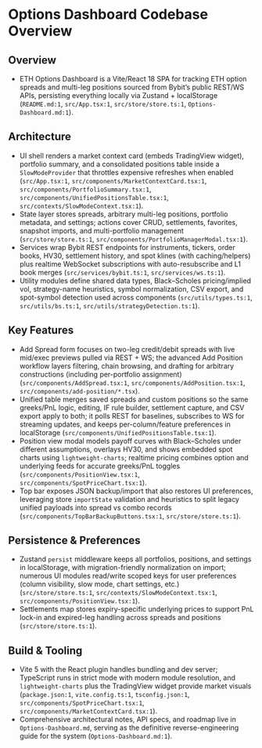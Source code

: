 # Options Dashboard Codebase Overview

## Overview
- ETH Options Dashboard is a Vite/React 18 SPA for tracking ETH option spreads and multi-leg positions sourced from Bybit’s public REST/WS APIs, persisting everything locally via Zustand + localStorage (`README.md:1`, `src/App.tsx:1`, `src/store/store.ts:1`, `Options-Dashboard.md:1`).

## Architecture
- UI shell renders a market context card (embeds TradingView widget), portfolio summary, and a consolidated positions table inside a `SlowModeProvider` that throttles expensive refreshes when enabled (`src/App.tsx:1`, `src/components/MarketContextCard.tsx:1`, `src/components/PortfolioSummary.tsx:1`, `src/components/UnifiedPositionsTable.tsx:1`, `src/contexts/SlowModeContext.tsx:1`).
- State layer stores spreads, arbitrary multi-leg positions, portfolio metadata, and settings; actions cover CRUD, settlements, favorites, snapshot imports, and multi-portfolio management (`src/store/store.ts:1`, `src/components/PortfolioManagerModal.tsx:1`).
- Services wrap Bybit REST endpoints for instruments, tickers, order books, HV30, settlement history, and spot klines (with caching/helpers) plus realtime WebSocket subscriptions with auto-resubscribe and L1 book merges (`src/services/bybit.ts:1`, `src/services/ws.ts:1`).
- Utility modules define shared data types, Black–Scholes pricing/implied vol, strategy-name heuristics, symbol normalization, CSV export, and spot-symbol detection used across components (`src/utils/types.ts:1`, `src/utils/bs.ts:1`, `src/utils/strategyDetection.ts:1`).

## Key Features
- Add Spread form focuses on two-leg credit/debit spreads with live mid/exec previews pulled via REST + WS; the advanced Add Position workflow layers filtering, chain browsing, and drafting for arbitrary constructions (including per-portfolio assignment) (`src/components/AddSpread.tsx:1`, `src/components/AddPosition.tsx:1`, `src/components/add-position/*.tsx`).
- Unified table merges saved spreads and custom positions so the same greeks/PnL logic, editing, IF rule builder, settlement capture, and CSV export apply to both; it polls REST for baselines, subscribes to WS for streaming updates, and keeps per-column/feature preferences in localStorage (`src/components/UnifiedPositionsTable.tsx:1`).
- Position view modal models payoff curves with Black–Scholes under different assumptions, overlays HV30, and shows embedded spot charts using `lightweight-charts`; realtime pricing combines option and underlying feeds for accurate greeks/PnL toggles (`src/components/PositionView.tsx:1`, `src/components/SpotPriceChart.tsx:1`).
- Top bar exposes JSON backup/import that also restores UI preferences, leveraging store `importState` validation and heuristics to split legacy unified payloads into spread vs combo records (`src/components/TopBarBackupButtons.tsx:1`, `src/store/store.ts:1`).

## Persistence & Preferences
- Zustand `persist` middleware keeps all portfolios, positions, and settings in localStorage, with migration-friendly normalization on import; numerous UI modules read/write scoped keys for user preferences (column visibility, slow mode, chart settings, etc.) (`src/store/store.ts:1`, `src/contexts/SlowModeContext.tsx:1`, `src/components/PositionView.tsx:1`).
- Settlements map stores expiry-specific underlying prices to support PnL lock-in and expired-leg handling across spreads and positions (`src/store/store.ts:1`).

## Build & Tooling
- Vite 5 with the React plugin handles bundling and dev server; TypeScript runs in strict mode with modern module resolution, and `lightweight-charts` plus the TradingView widget provide market visuals (`package.json:1`, `vite.config.ts:1`, `tsconfig.json:1`, `src/components/SpotPriceChart.tsx:1`, `src/components/MarketContextCard.tsx:1`).
- Comprehensive architectural notes, API specs, and roadmap live in `Options-Dashboard.md`, serving as the definitive reverse-engineering guide for the system (`Options-Dashboard.md:1`).
